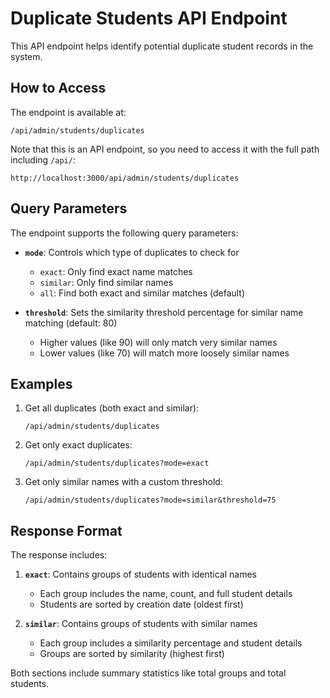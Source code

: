 # Duplicate Students API Endpoint

This API endpoint helps identify potential duplicate student records in the system.

## How to Access

The endpoint is available at:

```
/api/admin/students/duplicates
```

Note that this is an API endpoint, so you need to access it with the full path including `/api/`:

```
http://localhost:3000/api/admin/students/duplicates
```

## Query Parameters

The endpoint supports the following query parameters:

- **`mode`**: Controls which type of duplicates to check for

  - `exact`: Only find exact name matches
  - `similar`: Only find similar names
  - `all`: Find both exact and similar matches (default)

- **`threshold`**: Sets the similarity threshold percentage for similar name matching (default: 80)
  - Higher values (like 90) will only match very similar names
  - Lower values (like 70) will match more loosely similar names

## Examples

1. Get all duplicates (both exact and similar):

   ```
   /api/admin/students/duplicates
   ```

2. Get only exact duplicates:

   ```
   /api/admin/students/duplicates?mode=exact
   ```

3. Get only similar names with a custom threshold:
   ```
   /api/admin/students/duplicates?mode=similar&threshold=75
   ```

## Response Format

The response includes:

1. **`exact`**: Contains groups of students with identical names

   - Each group includes the name, count, and full student details
   - Students are sorted by creation date (oldest first)

2. **`similar`**: Contains groups of students with similar names
   - Each group includes a similarity percentage and student details
   - Groups are sorted by similarity (highest first)

Both sections include summary statistics like total groups and total students.

